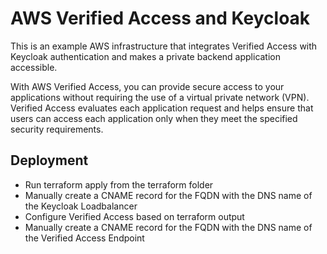 # AWS Verified Access and Keycloak

This is an example AWS infrastructure that integrates Verified Access with 
Keycloak authentication and makes a private backend application accessible.

With AWS Verified Access, you can provide secure access to your applications 
without requiring the use of a virtual private network (VPN). Verified Access 
evaluates each application request and helps ensure that users can access 
each application only when they meet the specified security requirements.

## Deployment

- Run terraform apply from the terraform folder
- Manually create a CNAME record for the FQDN with the DNS name of the Keycloak Loadbalancer
- Configure Verified Access based on terraform output
- Manually create a CNAME record for the FQDN with the DNS name of the Verified Access Endpoint


